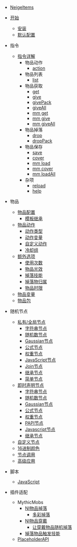 - [NeigeItems](README.md)
- [开始](kai-shi/README.md)
  - [安装](kai-shi/an-zhuang.md)
  - [默认配置](kai-shi/mo-ren-pei-zhi.md)

- 指令
  - [指令详解](zhi-ling/zhi-ling-xiang-jie/README.md)
    - 物品动作
      - [action](zhi-ling/zhi-ling-xiang-jie/wu-pin-dong-zuo/action.md)
    - 物品列表
      - [list](zhi-ling/zhi-ling-xiang-jie/wu-pin-lie-biao/list.md)
    - 物品获取
      - [get](zhi-ling/zhi-ling-xiang-jie/wu-pin-huo-qu/get.md)
      - [give](zhi-ling/zhi-ling-xiang-jie/wu-pin-huo-qu/give.md)
      - [givePack](zhi-ling/zhi-ling-xiang-jie/wu-pin-huo-qu/givepack.md)
      - [giveAll](zhi-ling/zhi-ling-xiang-jie/wu-pin-huo-qu/giveall.md)
      - [mm get](zhi-ling/zhi-ling-xiang-jie/wu-pin-huo-qu/mm-get.md)
      - [mm give](zhi-ling/zhi-ling-xiang-jie/wu-pin-huo-qu/mm-give.md)
      - [mm giveAll](zhi-ling/zhi-ling-xiang-jie/wu-pin-huo-qu/mm-giveall.md)
    - 物品掉落
      - [drop](zhi-ling/zhi-ling-xiang-jie/wu-pin-diao-la/drop.md)
      - [dropPack](zhi-ling/zhi-ling-xiang-jie/wu-pin-diao-la/droppack.md)
    - 物品保存
      - [save](zhi-ling/zhi-ling-xiang-jie/wu-pin-bao-cun/save.md)
      - [cover](zhi-ling/zhi-ling-xiang-jie/wu-pin-bao-cun/cover.md)
      - [mm load](zhi-ling/zhi-ling-xiang-jie/wu-pin-bao-cun/mm-load.md)
      - [mm cover](zhi-ling/zhi-ling-xiang-jie/wu-pin-bao-cun/mm-cover.md)
      - [mm loadAll](zhi-ling/zhi-ling-xiang-jie/wu-pin-bao-cun/mm-loadall.md)
    - 杂项
      - [reload](zhi-ling/zhi-ling-xiang-jie/za-xiang/reload.md)
      - [help](zhi-ling/zhi-ling-xiang-jie/za-xiang/help.md)

- 物品
  - [物品配置](wu-pin/wu-pin-pei-zhi/README.md)
    - [模板继承](wu-pin/wu-pin-pei-zhi/mo-ban-ji-cheng.md)
  - [物品动作](wu-pin/wu-pin-dong-zuo.md)
    - [动作类型](wu-pin/wu-pin-dong-zuo/dong-zuo-lei-xing.md)
    - [动作变量](wu-pin/wu-pin-dong-zuo/dong-zuo-bian-liang.md)
    - [自定义动作](wu-pin/wu-pin-dong-zuo/zi-ding-yi-dong-zuo.md)
    - [冷却组](wu-pin/wu-pin-dong-zuo/leng-que-zu.md)
  - [额外选项](wu-pin/e-wai-xuan-xiang/README.md)
    - [使用次数](wu-pin/e-wai-xuan-xiang/shi-yong-ci-shu.md)
    - [物品光效](wu-pin/e-wai-xuan-xiang/wu-pin-guang-xiao.md)
    - [掉落技能](wu-pin/e-wai-xuan-xiang/diao-la-ji-neng.md)
    - [掉落物归属](wu-pin/e-wai-xuan-xiang/diao-la-wu-gui-shu.md)
    - [物品时限](wu-pin/e-wai-xuan-xiang/wu-pin-shi-xian.md)
  - [物品变量](wu-pin/wu-pin-bian-liang.md)
  - [物品包](wu-pin/wu-pin-bao.md)

- 随机节点
  - [私有/全局节点](sui-ji-jie-dian/si-you-quan-ju-jie-dian/README.md)
    - [字符串节点](sui-ji-jie-dian/si-you-quan-ju-jie-dian/zi-fu-chuan-jie-dian.md)
    - [随机数节点](sui-ji-jie-dian/si-you-quan-ju-jie-dian/sui-ji-shu-jie-dian.md)
    - [Gaussian节点](sui-ji-jie-dian/si-you-quan-ju-jie-dian/gaussian-jie-dian.md)
    - [公式节点](sui-ji-jie-dian/si-you-quan-ju-jie-dian/gong-shi-jie-dian.md)
    - [权重节点](sui-ji-jie-dian/si-you-quan-ju-jie-dian/quan-zhong-jie-dian.md)
    - [JavaScript节点](sui-ji-jie-dian/si-you-quan-ju-jie-dian/javascript-jie-dian.md)
    - [Join节点](sui-ji-jie-dian/si-you-quan-ju-jie-dian/join-jie-dian.md)
    - [继承节点](sui-ji-jie-dian/si-you-quan-ju-jie-dian/ji-cheng-jie-dian.md)
    - [简单节点](sui-ji-jie-dian/si-you-quan-ju-jie-dian/jian-dan-jie-dian.md)
  - [即时声明节点](sui-ji-jie-dian/ji-shi-sheng-ming-jie-dian/README.md)
    - [字符串节点](sui-ji-jie-dian/ji-shi-sheng-ming-jie-dian/zi-fu-chuan-jie-dian.md)
    - [随机数节点](sui-ji-jie-dian/ji-shi-sheng-ming-jie-dian/sui-ji-shu-jie-dian.md)
    - [Gaussian节点](sui-ji-jie-dian/ji-shi-sheng-ming-jie-dian/gaussian-jie-dian.md)
    - [公式节点](sui-ji-jie-dian/ji-shi-sheng-ming-jie-dian/gong-shi-jie-dian.md)
    - [权重节点](sui-ji-jie-dian/ji-shi-sheng-ming-jie-dian/quan-zhong-jie-dian.md)
    - [PAPI节点](sui-ji-jie-dian/ji-shi-sheng-ming-jie-dian/papi-jie-dian.md)
    - [Javascript节点](sui-ji-jie-dian/ji-shi-sheng-ming-jie-dian/javascript-jie-dian.md)
    - [继承节点](sui-ji-jie-dian/ji-shi-sheng-ming-jie-dian/ji-cheng-jie-dian.md)
  - [自定义节点](sui-ji-jie-dian/zi-ding-yi-jie-dian.md)
  - [16进制颜色](sui-ji-jie-dian/16-jin-zhi-yan-se.md)
  - [节点调用](sui-ji-jie-dian/jie-dian-tiao-yong.md)
  - [高级应用](sui-ji-jie-dian/gao-ji-ying-yong.md)

- 脚本
  - [JavaScript](jiao-ben/javascript.md)

- 插件适配
  - MythicMobs
    - [NI物品掉落](cha-jian-shi-pei/mythicmobs/ni-wu-pin-diao-la/README.md)
      - [多彩掉落](cha-jian-shi-pei/mythicmobs/ni-wu-pin-diao-la/duo-cai-diao-la.md)
    - [NI物品穿戴](cha-jian-shi-pei/mythicmobs/ni-wu-pin-chuan-dai/README.md)
      - [让穿戴物品随机掉落](cha-jian-shi-pei/mythicmobs/ni-wu-pin-chuan-dai/rang-chuan-dai-wu-pin-sui-ji-diao-la.md)
    - [掉落物品触发技能](cha-jian-shi-pei/mythicmobs/diao-la-wu-pin-chu-fa-ji-neng.md)
  - [PlaceholderAPI](cha-jian-shi-pei/placeholderapi.md)
